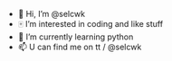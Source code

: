 - 👋 Hi, I’m @selcwk
- 🀄️ I’m interested in coding and like stuff 
- 🌱 I’m currently learning python 
- 📫 U can find me on tt / @selcwk

